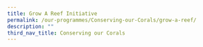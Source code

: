 ```yaml
---
title: Grow A Reef Initiative
permalink: /our-programmes/Conserving-our-Corals/grow-a-reef/
description: ""
third_nav_title: Conserving our Corals
---
```

